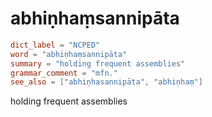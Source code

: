 # abhiṇhaṃsannipāta

``` toml
dict_label = "NCPED"
word = "abhiṇhaṃsannipāta"
summary = "holding frequent assemblies"
grammar_comment = "mfn."
see_also = ["abhiṇhasannipāta", "abhiṇhaṃ"]
```

holding frequent assemblies

